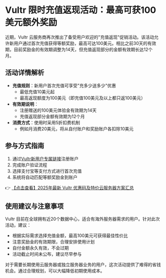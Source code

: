 # Vultr 限时充值返现活动：最高可获100美元额外奖励

近期，Vultr 云服务商再次推出了备受用户欢迎的"充值返现"促销活动。该活动允许新用户通过首次充值获得等额奖励，最高可达100美元。相比之前30天的有效期，目前奖励金的有效期调整为14天，但充值返现部分的金额有效期长达12个月。

## 活动详情解析

- **充值规则**：新用户首次充值可享受"充多少送多少"优惠
  - 最低充值10美元起
  - 最高返现额度为100美元（即充值100美元及以上都只返100美元）
- **有效期说明**：
  - 注册赠送的100美元体验金有效期为14天
  - 充值返现部分金额有效期为12个月
- **消费方式**：使用时采用5折扣费机制
  - 例如月消费20美元，将从自付账户和奖励账户各扣除10美元

## 参与方式指南

1. 通过[Vultr新用户专属链接](https://bit.ly/VuLtr)注册账户
2. 完成账户验证流程
3. 选择支付宝等支付方式进行首次充值
4. 系统将自动匹配等额奖励金到账户

👉 [【点击查看】2025年最新 Vultr 优惠码及特价云服务器方案汇总](https://bit.ly/VuLtr)

## 使用建议与注意事项

Vultr 目前在全球拥有近20个数据中心，适合有海外服务器需求的用户。针对此次活动，建议：

- 根据实际需求选择充值金额，最高100美元可获得最佳性价比
- 注意奖励金的有效期限，合理安排使用计划
- 自付金额永久有效，不会过期
- 活动截止时间未公布，建议尽早参与

对于需要长期使用云服务器或独立服务器业务的用户，这次活动提供了难得的省钱机会。通过合理规划，可以大幅降低初期使用成本。